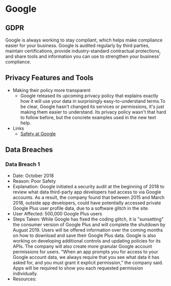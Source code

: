 # Google 


## GDPR
Google is always working to stay compliant, which helps make compliance easier for your business. Google is audited regularly by third parties, maintain certifications, provide industry-standard contractual protections, and share tools and information you can use to strengthen your business’ compliance.

## Privacy Features and Tools
* Making their policy more transparent
    * Google released its upcoming privacy policy that explains exactly how it will use your data in surprisingly easy-to-understand terms.To be clear, Google hasn't changed its services or permissions, it's just making them easier to understand. Its privacy policy wasn't that hard to follow before, but the concrete examples used in the new text help.
* Links
    * [Safety at Google](https://safety.google/)

## Data Breaches
### Data Breach 1
* Date: October 2018
* Reason: Poor Safety
* Explanation: Google initiated a security audit at the beginning of 2018 to review what data third-party app developers had access to via Google accounts. As a result, the company found that between 2015 and March 2018, outside app developers, could have potentially accessed private Google Plus user profile data, due to a software glitch in the site.
* User Affected: 500,000 Google Plus users
* Steps Taken: While Google has fixed the coding glitch, it is "sunsetting" the consumer version of Google Plus and will complete the shutdown by August 2019. Users will be offered information over the coming months on how to download and save their Google Plus data.
Google is also working on developing additional controls and updating policies for its APIs. The company will also create more granular Google account permissions for users. "When an app prompts you for access to your Google account data, we always require that you see what data it has asked for, and you must grant it explicit permission," the company said. Apps will be required to show you each requested permission individually.
* Resources: 








